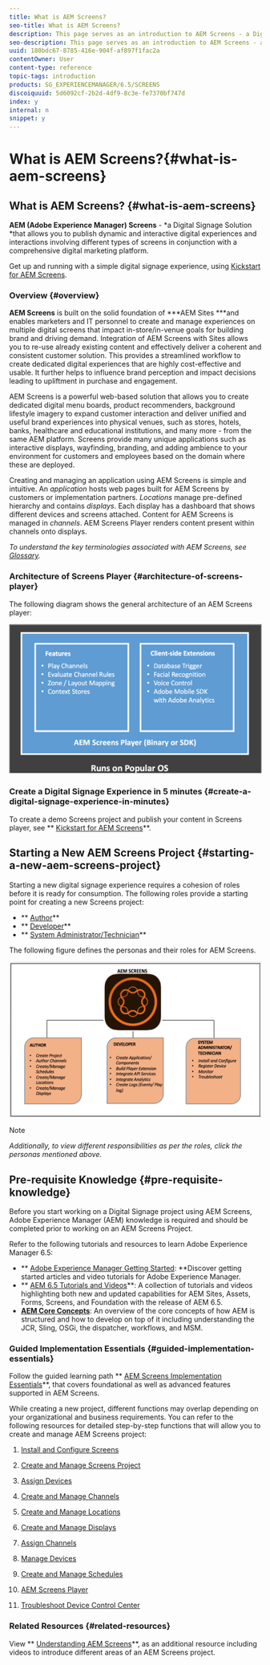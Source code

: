 ```yaml
---
title: What is AEM Screens?
seo-title: What is AEM Screens?
description: This page serves as an introduction to AEM Screens - a Digital Signage Solution that allows you to publish dynamic and interactive digital experiences and interactions involving different types of screens in conjunction with a comprehensive digital marketing platform. It provides an overview of the Screens architecture with various roles involved in the project development.
seo-description: This page serves as an introduction to AEM Screens - a Digital Signage Solution that allows you to publish dynamic and interactive digital experiences and interactions involving different types of screens in conjunction with a comprehensive digital marketing platform. It provides an overview of the Screens architecture with various roles involved in the project development.
uuid: 180bdc67-8785-416e-904f-af897f1fac2a
contentOwner: User
content-type: reference
topic-tags: introduction
products: SG_EXPERIENCEMANAGER/6.5/SCREENS
discoiquuid: 5d6092cf-2b2d-4df9-8c3e-fe7370bf747d
index: y
internal: n
snippet: y
---
```


# What is AEM Screens?{#what-is-aem-screens}

## What is AEM Screens? {#what-is-aem-screens}

**AEM (Adobe Experience Manager) Screens** - *a Digital Signage Solution *that allows you to publish dynamic and interactive digital experiences and interactions involving different types of screens in conjunction with a comprehensive digital marketing platform.

Get up and running with a simple digital signage experience, using [Kickstart for AEM Screens](../../../6-5/screens/using/kickstart-for-aem-screens.md).

### Overview {#overview}

**AEM Screens** is built on the solid foundation of ***AEM Sites ***and enables marketers and IT personnel to create and manage experiences on multiple digital screens that impact in-store/in-venue goals for building brand and driving demand. Integration of AEM Screens with Sites allows you to re-use already existing content and effectively deliver a coherent and consistent customer solution. This provides a streamlined workflow to create dedicated digital experiences that are highly cost-effective and usable. It further helps to influence brand perception and impact decisions leading to upliftment in purchase and engagement.

AEM Screens is a powerful web-based solution that allows you to create dedicated digital menu boards, product recommenders, background lifestyle imagery to expand customer interaction and deliver unified and useful brand experiences into physical venues, such as stores, hotels, banks, healthcare and educational institutions, and many more - from the same AEM platform. Screens provide many unique applications such as interactive displays, wayfinding, branding, and adding ambience to your environment for customers and employees based on the domain where these are deployed.

Creating and managing an application using AEM Screens is simple and intuitive. An *application* hosts web pages built for AEM Screens by customers or implementation partners. *Locations* manage pre-defined hierarchy and contains *displays*. Each display has a dashboard that shows different devices and screens attached. Content for AEM Screens is managed in *channels*. AEM Screens Player renders content present within channels onto displays.

*To understand the key terminologies associated with AEM Screens, see [Glossary](../../../6-5/screens/using/screens-glossary.md).*

### Architecture of Screens Player {#architecture-of-screens-player}

The following diagram shows the general architecture of an AEM Screens player:

![](assets/chlimage_1-29.png) 

### Create a Digital Signage Experience in 5 minutes {#create-a-digital-signage-experience-in-minutes}

To create a demo Screens project and publish your content in Screens player, see ** [Kickstart for AEM Screens](../../../6-5/screens/using/kickstart-for-aem-screens.md)**.

## Starting a New AEM Screens Project {#starting-a-new-aem-screens-project}

Starting a new digital signage experience requires a cohesion of roles before it is ready for consumption. The following roles provide a starting point for creating a new Screens project:

* ** [Author](/6-5/screens/using/authoring-screens.md)**
* ** [Developer](/6-5/screens/using/developing-screens.md)**
* ** [System Administrator/Technician](/6-5/screens/using/administering-screens.md)**

The following figure defines the personas and their roles for AEM Screens.

![](assets/chlimage_1-30.png)

>[!NOTE]
>
>*Additionally, to view different responsibilities as per the roles, click the personas mentioned above.*

## Pre-requisite Knowledge {#pre-requisite-knowledge}

Before you start working on a Digital Signage project using AEM Screens, Adobe Experience Manager (AEM) knowledge is required and should be completed prior to working on an AEM Screens Project.

Refer to the following tutorials and resources to learn Adobe Experience Manager 6.5:

* ** [Adobe Experience Manager Getting Started](https://helpx.adobe.com/experience-manager/get-started.html): **Discover getting started articles and video tutorials for Adobe Experience Manager.
* ** [AEM 6.5 Tutorials and Videos](https://helpx.adobe.com/experience-manager/kt/index/aem-6-5-videos.html)**: A collection of tutorials and videos highlighting both new and updated capabilities for AEM Sites, Assets, Forms, Screens, and Foundation with the release of AEM 6.5.
* [**AEM Core Concepts**](https://helpx.adobe.com/experience-manager/6-5/sites/developing/using/the-basics.html): An overview of the core concepts of how AEM is structured and how to develop on top of it including understanding the JCR, Sling, OSGi, the dispatcher, workflows, and MSM.

### Guided Implementation Essentials {#guided-implementation-essentials}

Follow the guided learning path ** [AEM Screens Implementation Essentials](https://guided.adobe.com/?launch=AEM-7a#recommended/solutions/experience-manager)**, that covers foundational as well as advanced features supported in AEM Screens.

While creating a new project, different functions may overlap depending on your organizational and business requirements. You can refer to the following resources for detailed step-by-step functions that will allow you to create and manage AEM Screens project:

1. [Install and Configure Screens](../../../6-5/screens/using/configuring-screens-introduction.md)
1. [Create and Manage Screens Project](/6-5/screens/using/creating-a-screens-project.md)
1. [Assign Devices](/6-5/screens/using/managing-devices.md)
1. [Create and Manage Channels](../../../6-5/screens/using/managing-channels.md)
1. [Create and Manage Locations](/6-5/screens/using/managing-locations.md)
1. [Create and Manage Displays](/6-5/screens/using/managing-displays.md)
1. [Assign Channels](../../../6-5/screens/using/channel-assignment.md)
1. [Manage Devices](https://chl-auth/content/help/en/experience-manager/6-5/sites/authoring/using/managing-devices.html)
1. [Create and Manage Schedules](https://chl-author.corp./content/help/en/experience-manager/6-5/sites/authoring/using/managing-schedules.html)
1. [AEM Screens Player](/6-5/screens/using/working-with-screens-player.md)  

1. [Troubleshoot Device Control Center](../../../6-5/screens/using/monitoring-screens.md)

### Related Resources {#related-resources}

View ** [Understanding AEM Screens](https://helpx.adobe.com/experience-manager/kt/screens/using/screens-concepts-feature-video-understand.html)**, as an additional resource including videos to introduce different areas of an AEM Screens project.  

